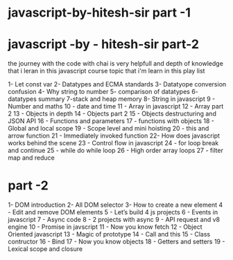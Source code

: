 # javascript-by-hitesh-sir part -1

# javascript -by - hitesh-sir part-2 


the journey with the code with chai is very helpfull and depth of knowledge that i leran in this javascript course
topic that i'm learn in this play list

1- Let const var
2- Datatypes and ECMA standards
3- Datatyope conversion confusion
4- Why string to number
5- comparison of datatypes
6- datatypes summary
7-stack and heap memory
8- String in javascript
9 -  Number and maths 
10 -  date and time
11 -  Array in javascript
12  -  Array part 2
13  -  Objects in depth
14  -   Objects part 2
15  -   Objects destructuring and JSON API
16  -  Functions and parameters
17  -  functions with objects
18  -  Global and local scope
19 -   Scope level and mini hoisting
20 -  this and arrow function
21 -  Immediately invoked function
22-  How does javascript works behind the scene
23  -  Control flow in javascript
24 -  for loop break and continue
25  -  while do while loop
26 -  High order array loops
27 -  filter map and reduce

# part -2

1- DOM introduction
2-  All DOM selector
3-  How to create a new element
4  -  Edit and remove DOM elements
5  -  Let’s build 4 js projects
6 - Events in javascript
7 -  Async code
8  - 2 projects with async
9  -  API request and v8 engine
10  -  Promise in javscript
11  -  Now you know fetch
12  -  Object Oriented javascript
13  -  Magic of prototype
14  -  Call and this 
15  -  Class contructor
16  -  Bind
17 -  Now you know objects
18  -  Getters and setters
19  -  Lexical scope and closure
